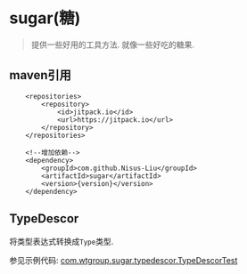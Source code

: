 

# sugar(糖)

> 提供一些好用的工具方法. 就像一些好吃的糖果.



## maven引用

```
	<repositories>
		<repository>
		    <id>jitpack.io</id>
		    <url>https://jitpack.io</url>
		</repository>
	</repositories>
	
	<!--增加依赖-->
	<dependency>
	    <groupId>com.github.Nisus-Liu</groupId>
	    <artifactId>sugar</artifactId>
	    <version>{version}</version>
	</dependency>
```







## TypeDescor

将类型表达式转换成`Type`类型.



参见示例代码: [com.wtgroup.sugar.typedescor.TypeDescorTest](blob/master/src/test/java/com/wtgroup/sugar/typedescor/TypeDescorTest.jav://github.com/Nisus-Liu/sugar/blob/master/src/test/java/com/wtgroup/sugar/typedescor/TypeDescorTest.java)
